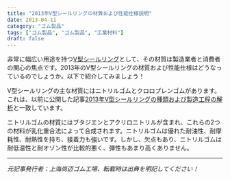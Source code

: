 ```yaml
---
title: "2013年V型シールリングの材質および性能仕様説明"
date: 2013-04-11
category: "ゴム製品"
tags: ["ゴム製品", "ゴム製品", "工業材料"]
draft: false
---
```


非常に幅広い用途を持つ[V型シールリング](http://www.smpolymer.com/)として、その材質は製造業者と消費者の関心の焦点です。2013年のV型シールリングの材質および性能仕様はどうなっているのでしょうか。以下で紹介してみましょう！

V型シールリングの主な材質にはニトリルゴムとクロロプレンゴムがあります。これは、以前に公開した記事[2013年V型シールリングの種類および製造工程の解析](http://www.smpolymer.com/xiangjiaozhipin/167/)と一致しています。

ニトリルゴムの材質にはブタジエンとアクリロニトリルが含まれ、これらの2つの材料が乳化重合法によって合成されます。ニトリルゴムは優れた耐油性、耐摩耗性、耐熱性を持ち、接着力も強いです。しかし、欠点もあり、ニトリルゴムは耐低温性と耐オゾン性が比較的悪く、弾性もあまり高くありません。

---

*元記事発行者：上海尚迈ゴム工場、転載時は出典を明記してください！*